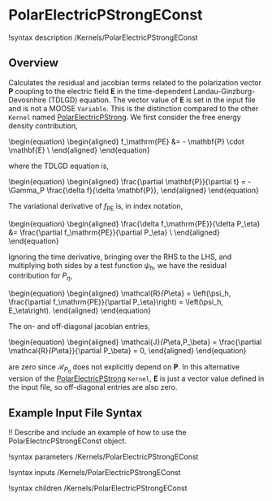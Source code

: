 # PolarElectricPStrongEConst

!syntax description /Kernels/PolarElectricPStrongEConst

## Overview

Calculates the residual and jacobian terms related to the polarization vector $\mathbf{P}$ coupling to the electric field $\mathbf{E}$ in the time-dependent Landau-Ginzburg-Devosnhire (TDLGD) equation. The vector value of $\mathbf{E}$ is set in the input file and is not a MOOSE `Variable`. This is the distinction compared to the other `Kernel` named [PolarElectricPStrong](source/kernels/PolarElectricPStrong.md). We first consider the free energy density contribution,

\begin{equation}
  \begin{aligned}
    f_\mathrm{PE} &= - \mathbf{P} \cdot \mathbf{E} \\
  \end{aligned}
\end{equation}

where the TDLGD equation is,

\begin{equation}
  \begin{aligned}
    \frac{\partial \mathbf{P}}{\partial t} = - \Gamma_P \frac{\delta f}{\delta \mathbf{P}},
  \end{aligned}
\end{equation}

The variational derivative of $f_\mathrm{PE}$ is, in index notation,

\begin{equation}
  \begin{aligned}
    \frac{\delta f_\mathrm{PE}}{\delta P_\eta} &= \frac{\partial f_\mathrm{PE}}{\partial P_\eta} \\
  \end{aligned}
\end{equation}

Ignoring the time derivative, bringing over the RHS to the LHS, and multiplying both sides by a test function $\psi_h$, we have the residual contribution for $P_\eta$,

\begin{equation}
  \begin{aligned}
    \mathcal{R}_{P_\eta} = \left(\psi_h, \frac{\partial f_\mathrm{PE}}{\partial P_\eta}\right) = \left(\psi_h, E_\eta\right).
  \end{aligned}
\end{equation}

The on- and off-diagonal jacobian entries,

\begin{equation}
  \begin{aligned}
    \mathcal{J}_{P_\eta,P_\beta} = \frac{\partial \mathcal{R}_{P_\eta}}{\partial P_\beta} = 0,
  \end{aligned}
\end{equation}

are zero since $\mathcal{R}_{P_\eta}$ does not explicitly depend on $\mathbf{P}$. In this alternative version of the [PolarElectricPStrong](source/kernels/PolarElectricPStrong.md) `Kernel`, $\mathbf{E}$ is just a vector value defined in the input file, so off-diagonal entries are also zero.

## Example Input File Syntax

!! Describe and include an example of how to use the PolarElectricPStrongEConst object.

!syntax parameters /Kernels/PolarElectricPStrongEConst

!syntax inputs /Kernels/PolarElectricPStrongEConst

!syntax children /Kernels/PolarElectricPStrongEConst
